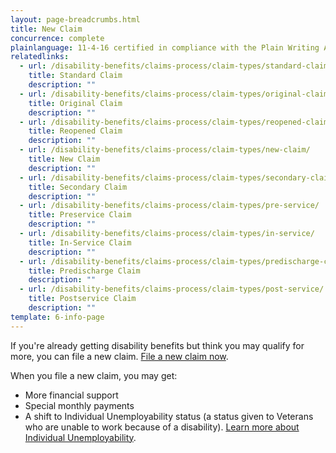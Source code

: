 ```yaml
---
layout: page-breadcrumbs.html
title: New Claim
concurrence: complete
plainlanguage: 11-4-16 certified in compliance with the Plain Writing Act
relatedlinks:
  - url: /disability-benefits/claims-process/claim-types/standard-claim/
    title: Standard Claim
    description: ""
  - url: /disability-benefits/claims-process/claim-types/original-claim/
    title: Original Claim
    description: ""
  - url: /disability-benefits/claims-process/claim-types/reopened-claim/
    title: Reopened Claim
    description: ""
  - url: /disability-benefits/claims-process/claim-types/new-claim/
    title: New Claim
    description: ""
  - url: /disability-benefits/claims-process/claim-types/secondary-claim/
    title: Secondary Claim
    description: ""
  - url: /disability-benefits/claims-process/claim-types/pre-service/
    title: Preservice Claim
    description: ""
  - url: /disability-benefits/claims-process/claim-types/in-service/
    title: In-Service Claim
    description: ""
  - url: /disability-benefits/claims-process/claim-types/predischarge-claim/
    title: Predischarge Claim
    description: ""
  - url: /disability-benefits/claims-process/claim-types/post-service/
    title: Postservice Claim
    description: ""
template: 6-info-page
---
```



If you're already getting disability benefits but think you may qualify for more, you can file a new claim. [File a new claim now](/disability-benefits/apply-for-benefits/).

<div class="call-out" markdown="1">

When you file a new claim, you may get:
- More financial support 
- Special monthly payments
- A shift to Individual Unemployability status (a status given to Veterans who are unable to work because of a disability). [Learn more about Individual Unemployability](/disability-benefits/conditions/special-claims/individual-unemployability/).

</div>
 
